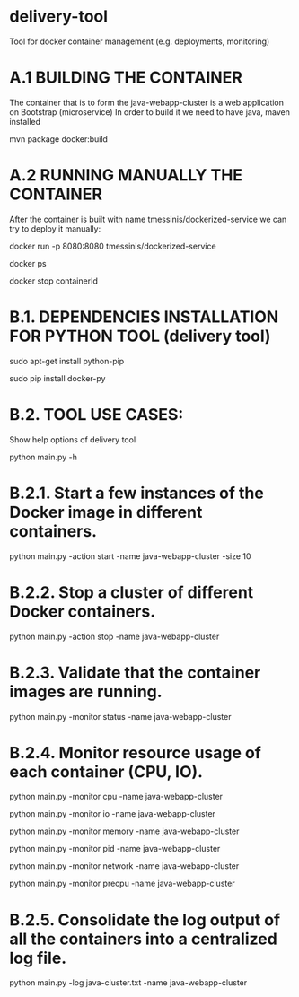 # delivery-tool
Tool for docker container management (e.g. deployments, monitoring)

# A.1 BUILDING THE CONTAINER
The container that is to form the java-webapp-cluster is a web application on Bootstrap (microservice)
In order to build it we need to have java, maven installed

mvn package docker:build

# A.2 RUNNING MANUALLY THE CONTAINER
After the container is built with name tmessinis/dockerized-service we can try to deploy it manually:

docker run -p 8080:8080 tmessinis/dockerized-service

docker ps

docker stop containerId

# B.1. DEPENDENCIES INSTALLATION FOR PYTHON TOOL (delivery tool)

sudo apt-get install python-pip

sudo pip install docker-py

# B.2. TOOL USE CASES:
Show help options of delivery tool

python main.py -h 

# B.2.1. Start a few instances of the Docker image in different containers.

python main.py -action start  -name java-webapp-cluster -size 10

# B.2.2. Stop a cluster of different Docker containers.

python main.py -action stop -name java-webapp-cluster

# B.2.3. Validate that the container images are running.

python main.py -monitor status -name java-webapp-cluster

# B.2.4. Monitor resource usage of each container (CPU, IO).

python main.py -monitor cpu -name java-webapp-cluster

python main.py -monitor io -name java-webapp-cluster

python main.py -monitor memory -name java-webapp-cluster

python main.py -monitor pid -name java-webapp-cluster

python main.py -monitor network -name java-webapp-cluster

python main.py -monitor precpu -name java-webapp-cluster

# B.2.5. Consolidate the log output of all the containers into a centralized log file.

python main.py -log java-cluster.txt -name java-webapp-cluster
